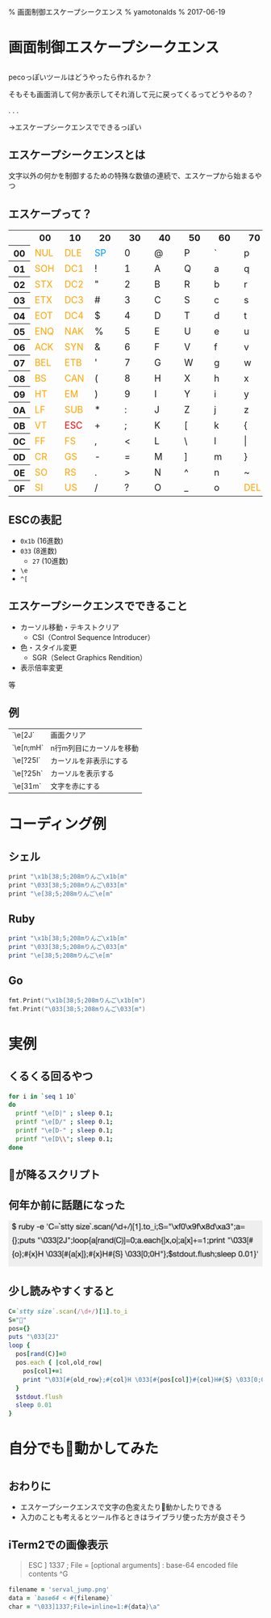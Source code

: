 % 画面制御エスケープシークエンス
% yamotonalds
% 2017-06-19

# 画面制御エスケープシークエンス

## 

pecoっぽいツールはどうやったら作れるか？

そもそも画面消して何か表示してそれ消して元に戻ってくるってどうやるの？

. . . 

→エスケープシークエンスでできるっぽい

## エスケープシークエンスとは

文字以外の何かを制御するための特殊な数値の連続で、エスケープから始まるやつ

## エスケープって？

<table style="font-size: 18px;">
<tbody>
<tr><td> </td><th>00　</th><th>10　</th><th>20　</th><th>30　</th><th>40　</th><th>50　</th><th>60　</th><th>70　</th></tr>
<tr><th>00</th><td><span style="color:orange;">NUL</span></td><td><span style="color:orange;">DLE</span></td><td><span style="color:#0099FF;">SP</span></td><td>0</td><td>@</td><td>P</td><td>`</td><td>p</td></tr>
<tr><th>01</th><td><span style="color:orange;">SOH</span></td><td><span style="color:orange;">DC1</span></td><td>!</td><td>1</td><td>A</td><td>Q</td><td>a</td><td>q</td></tr>
<tr><th>02</th><td><span style="color:orange;">STX</span></td><td><span style="color:orange;">DC2</span></td><td>"</td><td>2</td><td>B</td><td>R</td><td>b</td><td>r</td></tr>
<tr><th>03</th><td><span style="color:orange;">ETX</span></td><td><span style="color:orange;">DC3</span></td><td>#</td><td>3</td><td>C</td><td>S</td><td>c</td><td>s</td></tr>
<tr><th>04</th><td><span style="color:orange;">EOT</span></td><td><span style="color:orange;">DC4</span></td><td>$</td><td>4</td><td>D</td><td>T</td><td>d</td><td>t</td></tr>
<tr><th>05</th><td><span style="color:orange;">ENQ</span></td><td><span style="color:orange;">NAK</span></td><td>%</td><td>5</td><td>E</td><td>U</td><td>e</td><td>u</td></tr>
<tr><th>06</th><td><span style="color:orange;">ACK</span></td><td><span style="color:orange;">SYN</span></td><td>&amp;</td><td>6</td><td>F</td><td>V</td><td>f</td><td>v</td></tr>
<tr><th>07</th><td><span style="color:orange;">BEL</span></td><td><span style="color:orange;">ETB</span></td><td>'</td><td>7</td><td>G</td><td>W</td><td>g</td><td>w</td></tr>
<tr><th>08</th><td><span style="color:orange;">BS</span></td><td><span style="color:orange;">CAN</span></td><td>(</td><td>8</td><td>H</td><td>X</td><td>h</td><td>x</td></tr>
<tr><th>09</th><td><span style="color:orange;">HT</span></td><td><span style="color:orange;">EM</span></td><td>)</td><td>9</td><td>I</td><td>Y</td><td>i</td><td>y</td></tr>
<tr><th>0A</th><td><span style="color:orange;">LF</span></td><td><span style="color:orange;">SUB</span></td><td> *</td><td>:</td><td>J</td><td>Z</td><td>j</td><td>z</td></tr>
<tr><th>0B</th><td><span style="color:orange;">VT</span></td><td><span style="color:red;">ESC</span></td><td>+</td><td>;</td><td>K</td><td>[</td><td>k</td><td>{</td></tr>
<tr><th>0C</th><td><span style="color:orange;">FF</span></td><td><span style="color:orange;">FS</span></td><td>,</td><td>&lt;</td><td>L</td><td>&#92;</td><td>l</td><td>|</td></tr>
<tr><th>0D</th><td><span style="color:orange;">CR</span></td><td><span style="color:orange;">GS</span></td><td>-</td><td>=</td><td>M</td><td>]</td><td>m</td><td>}</td></tr>
<tr><th>0E</th><td><span style="color:orange;">SO</span></td><td><span style="color:orange;">RS</span></td><td>.</td><td>&gt;</td><td>N</td><td>^</td><td>n</td><td>~</td></tr>
<tr><th>0F</th><td><span style="color:orange;">SI</span></td><td><span style="color:orange;">US</span></td><td>/</td><td>?</td><td>O</td><td>_</td><td>o</td><td><span style="color:orange;">DEL</span></td></tr>
</tbody>
</table>

## ESCの表記

- `0x1b` (16進数)
- `033` (8進数)
    - `27` (10進数)
- `\e`
- `^[`

## エスケープシークエンスでできること

- カーソル移動・テキストクリア
    - CSI（Control Sequence Introducer）
- 色・スタイル変更
    - SGR（Select Graphics Rendition）
- 表示倍率変更

等

## 例

<table>
<tbody>
<tr><td>`\e[2J`</td><td>画面クリア</td></tr>
<tr><td>`\e[n;mH`</td><td>n行m列目にカーソルを移動</td></tr>
<tr><td>`\e[?25l`</td><td>カーソルを非表示にする</td></tr>
<tr><td>`\e[?25h`</td><td>カーソルを表示する</td></tr>
<tr><td>`\e[31m`</td><td>文字を赤にする</td></tr>
</tbody>
</table>

# コーディング例

## シェル

```sh
print "\x1b[38;5;208mりんご\x1b[m"
print "\033[38;5;208mりんご\033[m"
print "\e[38;5;208mりんご\e[m"
```

## Ruby

```rb
print "\x1b[38;5;208mりんご\x1b[m"
print "\033[38;5;208mりんご\033[m"
print "\e[38;5;208mりんご\e[m"
```

## Go

```go
fmt.Print("\x1b[38;5;208mりんご\x1b[m")
fmt.Print("\033[38;5;208mりんご\033[m")
```

# 実例

## くるくる回るやつ

```sh
for i in `seq 1 10`
do
  printf "\e[D|" ; sleep 0.1;
  printf "\e[D/" ; sleep 0.1;
  printf "\e[D-" ; sleep 0.1;
  printf "\e[D\\"; sleep 0.1;
done
```


## 🍣が降るスクリプト

## 何年か前に話題になった

![](images/sushi_script.png)


## 少し読みやすくすると

```rb
C=`stty size`.scan(/\d+/)[1].to_i
S="🍣"
pos={}
puts "\033[2J"
loop {
  pos[rand(C)]=0
  pos.each { |col,old_row|
    pos[col]+=1
    print "\033[#{old_row};#{col}H \033[#{pos[col]}#{col}H#{S} \033[0;0H"
  }
  $stdout.flush
  sleep 0.01
}
```

# 自分でも🍣動かしてみた


#

## おわりに

- エスケープシークエンスで文字の色変えたり🍣動かしたりできる
- 入力のことも考えるとツール作るときはライブラリ使った方が良さそう

## iTerm2での画像表示


>ESC ] 1337 ; File = [optional arguments] : base-64 encoded file contents ^G


```rb
filename = 'serval_jump.png'
data = `base64 < #{filename}`
char = "\033]1337;File=inline=1:#{data}\a"
```
